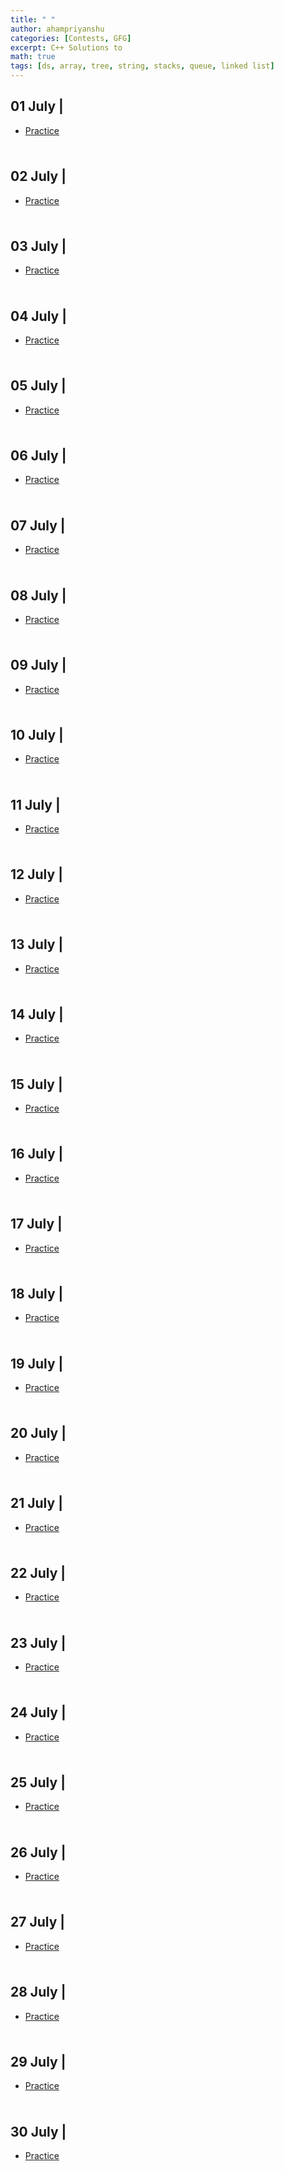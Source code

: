 ```yaml
---
title: " "
author: ahampriyanshu
categories: [Contests, GFG]
excerpt: C++ Solutions to 
math: true
tags: [ds, array, tree, string, stacks, queue, linked list]
---
```


## 01 July | 



* [Practice]()

### 

```cpp

```

## 02 July | 



* [Practice]()

### 

```cpp

```

## 03 July | 



* [Practice]()

### 

```cpp

```

## 04 July | 



* [Practice]()

### 

```cpp

```

## 05 July | 



* [Practice]()

### 

```cpp

```

## 06 July | 



* [Practice]()

### 

```cpp

```

## 07 July | 



* [Practice]()

### 

```cpp

```

## 08 July | 



* [Practice]()

### 

```cpp

```

## 09 July | 



* [Practice]()

### 

```cpp

```

## 10 July | 



* [Practice]()

### 

```cpp

```

## 11 July | 



* [Practice]()

### 

```cpp

```

## 12 July | 



* [Practice]()

### 

```cpp

```

## 13 July | 



* [Practice]()

### 

```cpp

```

## 14 July | 



* [Practice]()

### 

```cpp

```

## 15 July | 



* [Practice]()

### 

```cpp

```

## 16 July | 



* [Practice]()

### 

```cpp

```

## 17 July | 



* [Practice]()

### 

```cpp

```

## 18 July | 



* [Practice]()

### 

```cpp

```

## 19 July | 



* [Practice]()

### 

```cpp

```

## 20 July | 



* [Practice]()

### 

```cpp

```

## 21 July | 



* [Practice]()

### 

```cpp

```

## 22 July | 



* [Practice]()

### 

```cpp

```

## 23 July | 



* [Practice]()

### 

```cpp

```

## 24 July | 



* [Practice]()

### 

```cpp

```

## 25 July | 



* [Practice]()

### 

```cpp

```

## 26 July | 



* [Practice]()

### 

```cpp

```

## 27 July | 



* [Practice]()

### 

```cpp

```

## 28 July | 



* [Practice]()

### 

```cpp

```

## 29 July | 



* [Practice]()

### 

```cpp

```

## 30 July | 



* [Practice]()

### 

```cpp

```